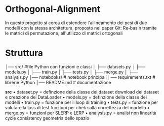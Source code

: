 # Orthogonal-Alignment
In questo progetto si cerca di estendere l'allineamento dei pesi di due modelli con la stessa architettura, proposto nel paper Git: Re-basin tramite le matrici di permutazione, all'utilizzo di matrici ortogonali

# Struttura
│── src/ #file Python con funzioni e classi
│ ├── datasets.py
│ ├── models.py 
│ ├── train.py
│ ├── tests.py
│ ├── merge.py
│ ├── analysis.py
│── notebooks/ # notebook principali
│── requirements.txt # librerie Python
│── README.md # documentazione

**src**
  • dataset.py =  definzione della classe dei dataset
                  download dei dataset e creazione dei DataLoader
  • models.py = definzione della classe dei modelli
  • train.py = funzione per il loop di training
  • tests.py = funzione per valutare la loss di test
               funzioni per chek sulla correttezza del modello
  • merge.py = funzioni per SLERP e LERP
  • analysis.py = analisi non linearità
                  cycle consistency
                  geometria dello spazio


